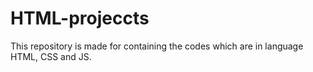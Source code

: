 # HTML-projeccts
This repository is made for containing the codes which are in language HTML, CSS and JS.

